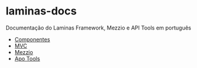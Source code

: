 # laminas-docs
Documentação do Laminas Framework, Mezzio e API Tools em português

* [Componentes](componentes/readme.md)
* [MVC](mvc/readme.md)
* [Mezzio](mezzio//readme.md)
* [Apo Tools](api-tools/readme.md)
